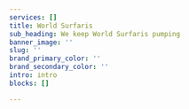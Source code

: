 ```yaml
---
services: []
title: World Surfaris
sub_heading: We keep World Surfaris pumping
banner_image: ''
slug: ''
brand_primary_color: ''
brand_secondary_color: ''
intro: intro
blocks: []

---
```

